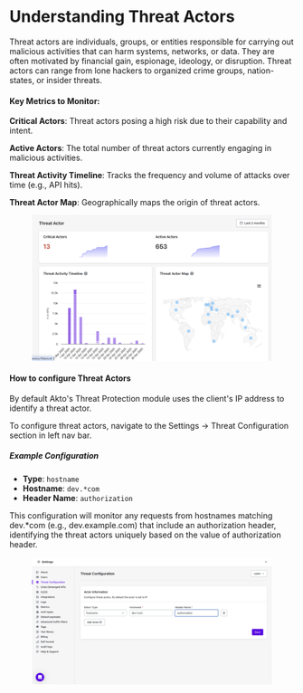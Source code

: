 # Understanding Threat Actors 

Threat actors are individuals, groups, or entities responsible for carrying out malicious activities that can harm systems, networks, or data. They are often motivated by financial gain, espionage, ideology, or disruption. Threat actors can range from lone hackers to organized crime groups, nation-states, or insider threats.

#### Key Metrics to Monitor:

**Critical Actors**: Threat actors posing a high risk due to their capability and intent.  

**Active Actors**: The total number of threat actors currently engaging in malicious activities.  

**Threat Activity Timeline**: Tracks the frequency and volume of attacks over time (e.g., API hits).  

**Threat Actor Map**: Geographically maps the origin of threat actors.

<figure><img src="../../.gitbook/assets/threat-actor.png" alt=""><figcaption></figcaption></figure>


#### How to configure Threat Actors

By default Akto's Threat Protection module uses the client's IP address to identify a threat actor.   

To configure threat actors, navigate to the Settings -> Threat Configuration section in left nav bar.

##### Example Configuration
- **Type**: `hostname`
- **Hostname**: `dev.*com`
- **Header Name**: `authorization`

This configuration will monitor any requests from hostnames matching dev.*com (e.g., dev.example.com) that include an authorization header, identifying the threat actors uniquely based on the value of authorization header.

<figure><img src="../../.gitbook/assets/threat-configuration.png" alt=""><figcaption></figcaption></figure>